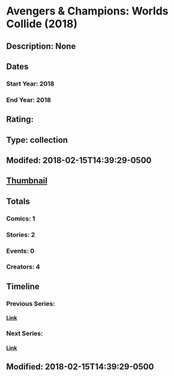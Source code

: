 # Avengers & Champions: Worlds Collide (2018)
## Description: None
## Dates
### Start Year: 2018
### End Year: 2018
## Rating: 
## Type: collection
## Modifed: 2018-02-15T14:39:29-0500
## [Thumbnail](http://i.annihil.us/u/prod/marvel/i/mg/2/f0/5a85e1e820501.jpg)
## Totals
### Comics: 1
### Stories: 2
### Events: 0
### Creators: 4
## Timeline
### Previous Series: 
#### [Link]()
### Next Series: 
#### [Link]()
## Modified: 2018-02-15T14:39:29-0500